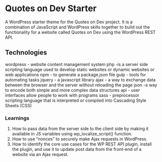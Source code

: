 # Quotes on Dev Starter

A WordPress starter theme for the Quotes on Dev project.
It is a combination of JavaScript and WordPress skills together to build out the functionality for a website called Quotes on Dev using the WordPress REST API.

## Technologies 
wordpress - website content management system
php -is a server side scripting language used to develop static websites or dynamic websites or web applications
npm - to generate a package.json file
gulp - tools for automating tasks
jquery - a javascript library
ajax - a way to exchange data between the browser and the server without reloading the page
json -a way to encode both simple and more complex data structures
api - user interfaces allow people to work with programs
sass - preprocessor scripting language that is interpreted or compiled into Cascading Style Sheets (CSS)


### Learnings
1. How to pass data from the server side to the client side by making it available in JS variables using wp_localize_script() function.
2. How to use “nonces” to securely make Ajax requests in WordPress.
3. How to identify the core use cases for the WP REST API plugin, install the plugin, and use it to update post data from the front-end of a website via an Ajax request.
